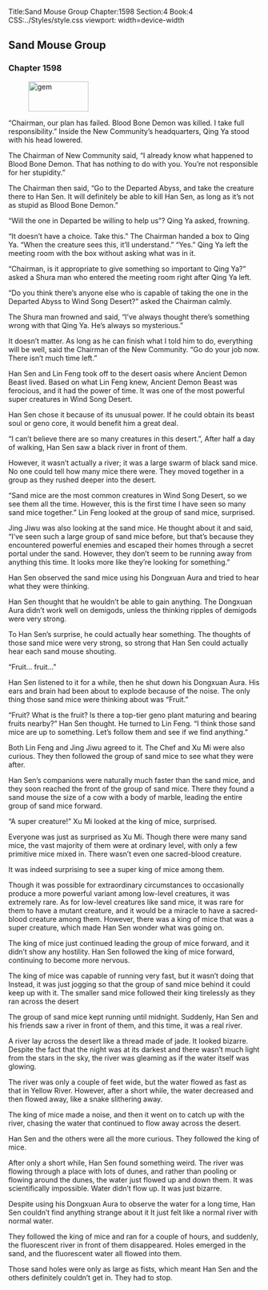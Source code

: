 Title:Sand Mouse Group 
Chapter:1598 
Section:4 
Book:4 
CSS:../Styles/style.css 
viewport: width=device-width
  
## Sand Mouse Group
### Chapter 1598 
<figure>
	<img src="../Images/gem.gif" alt="gem" id="gem" width="120" height="60" />
</figure>
  

  
  “Chairman, our plan has failed. Blood Bone Demon was killed. I take full responsibility.” Inside the New Community’s headquarters, Qing Ya stood with his head lowered.

The Chairman of New Community said, “I already know what happened to Blood Bone Demon. That has nothing to do with you. You’re not responsible for her stupidity.”

The Chairman then said, “Go to the Departed Abyss, and take the creature there to Han Sen. It will definitely be able to kill Han Sen, as long as it’s not as stupid as Blood Bone Demon.”

“Will the one in Departed be willing to help us”? Qing Ya asked, frowning.

“It doesn’t have a choice. Take this.” The Chairman handed a box to Qing Ya. “When the creature sees this, it’ll understand.” “Yes.” Qing Ya left the meeting room with the box without asking what was in it.

“Chairman, is it appropriate to give something so important to Qing Ya?” asked a Shura man who entered the meeting room right after Qing Ya left.

“Do you think there’s anyone else who is capable of taking the one in the Departed Abyss to Wind Song Desert?” asked the Chairman calmly.

The Shura man frowned and said, “I’ve always thought there’s something wrong with that Qing Ya. He’s always so mysterious.”

It doesn’t matter. As long as he can finish what I told him to do, everything will be well, said the Chairman of the New Community. “Go do your job now. There isn’t much time left.”

Han Sen and Lin Feng took off to the desert oasis where Ancient Demon Beast lived. Based on what Lin Feng knew, Ancient Demon Beast was ferocious, and it had the power of time. It was one of the most powerful super creatures in Wind Song Desert.

Han Sen chose it because of its unusual power. If he could obtain its beast soul or geno core, it would benefit him a great deal.

“I can’t believe there are so many creatures in this desert.”, After half a day of walking, Han Sen saw a black river in front of them.

However, it wasn’t actually a river; it was a large swarm of black sand mice. No one could tell how many mice there were. They moved together in a group as they rushed deeper into the desert.

“Sand mice are the most common creatures in Wind Song Desert, so we see them all the time. However, this is the first time I have seen so many sand mice together.” Lin Feng looked at the group of sand mice, surprised.

Jing Jiwu was also looking at the sand mice. He thought about it and said, “I’ve seen such a large group of sand mice before, but that’s because they encountered powerful enemies and escaped their homes through a secret portal under the sand. However, they don’t seem to be running away from anything this time. It looks more like they’re looking for something.”

Han Sen observed the sand mice using his Dongxuan Aura and tried to hear what they were thinking.

Han Sen thought that he wouldn’t be able to gain anything. The Dongxuan Aura didn’t work well on demigods, unless the thinking ripples of demigods were very strong.

To Han Sen’s surprise, he could actually hear something. The thoughts of those sand mice were very strong, so strong that Han Sen could actually hear each sand mouse shouting.

“Fruit… fruit…”

Han Sen listened to it for a while, then he shut down his Dongxuan Aura. His ears and brain had been about to explode because of the noise. The only thing those sand mice were thinking about was “Fruit.”

“Fruit? What is the fruit? Is there a top-tier geno plant maturing and bearing fruits nearby?” Han Sen thought. He turned to Lin Feng. “I think those sand mice are up to something. Let’s follow them and see if we find anything.”

Both Lin Feng and Jing Jiwu agreed to it. The Chef and Xu Mi were also curious. They then followed the group of sand mice to see what they were after.

Han Sen’s companions were naturally much faster than the sand mice, and they soon reached the front of the group of sand mice. There they found a sand mouse the size of a cow with a body of marble, leading the entire group of sand mice forward.

“A super creature!” Xu Mi looked at the king of mice, surprised.

Everyone was just as surprised as Xu Mi. Though there were many sand mice, the vast majority of them were at ordinary level, with only a few primitive mice mixed in. There wasn’t even one sacred-blood creature.

It was indeed surprising to see a super king of mice among them.

Though it was possible for extraordinary circumstances to occasionally produce a more powerful variant among low-level creatures, it was extremely rare. As for low-level creatures like sand mice, it was rare for them to have a mutant creature, and it would be a miracle to have a sacred-blood creature among them. However, there was a king of mice that was a super creature, which made Han Sen wonder what was going on.

The king of mice just continued leading the group of mice forward, and it didn’t show any hostility. Han Sen followed the king of mice forward, continuing to become more nervous.

The king of mice was capable of running very fast, but it wasn’t doing that Instead, it was just jogging so that the group of sand mice behind it could keep up with it. The smaller sand mice followed their king tirelessly as they ran across the desert

The group of sand mice kept running until midnight. Suddenly, Han Sen and his friends saw a river in front of them, and this time, it was a real river.

A river lay across the desert like a thread made of jade. It looked bizarre. Despite the fact that the night was at its darkest and there wasn’t much light from the stars in the sky, the river was gleaming as if the water itself was glowing.

The river was only a couple of feet wide, but the water flowed as fast as that in Yellow River. However, after a short while, the water decreased and then flowed away, like a snake slithering away.

The king of mice made a noise, and then it went on to catch up with the river, chasing the water that continued to flow away across the desert.

Han Sen and the others were all the more curious. They followed the king of mice.

After only a short while, Han Sen found something weird. The river was flowing through a place with lots of dunes, and rather than pooling or flowing around the dunes, the water just flowed up and down them. It was scientifically impossible. Water didn’t flow up. It was just bizarre.

Despite using his Dongxuan Aura to observe the water for a long time, Han Sen couldn’t find anything strange about it It just felt like a normal river with normal water.

They followed the king of mice and ran for a couple of hours, and suddenly, the fluorescent river in front of them disappeared. Holes emerged in the sand, and the fluorescent water all flowed into them.

Those sand holes were only as large as fists, which meant Han Sen and the others definitely couldn’t get in. They had to stop.
